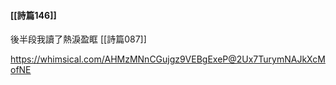 #### [[詩篇146]]

後半段我讀了熱淚盈眶
[[詩篇087]]

https://whimsical.com/AHMzMNnCGujgz9VEBgExeP@2Ux7TurymNAJkXcMofNE